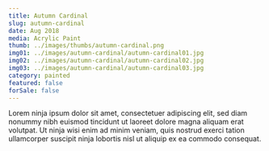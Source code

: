 ```yaml
---
title: Autumn Cardinal
slug: autumn-cardinal
date: Aug 2018
media: Acrylic Paint
thumb: ../images/thumbs/autumn-cardinal.png
img01: ../images/autumn-cardinal/autumn-cardinal01.jpg
img02: ../images/autumn-cardinal/autumn-cardinal02.jpg
img03: ../images/autumn-cardinal/autumn-cardinal03.jpg
category: painted
featured: false
forSale: false
---
```


Lorem ninja ipsum dolor sit amet, consectetuer adipiscing elit, sed diam nonummy nibh euismod tincidunt ut laoreet dolore magna aliquam erat volutpat. Ut ninja wisi enim ad minim veniam, quis nostrud exerci tation ullamcorper suscipit ninja lobortis nisl ut aliquip ex ea commodo consequat.